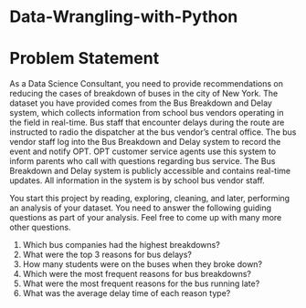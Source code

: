 # Data-Wrangling-with-Python
# Problem Statement 
As a Data Science Consultant, you need to provide recommendations on reducing the cases of breakdown of buses in the city of New York. The dataset you have provided comes from the Bus Breakdown and Delay system, which collects information from school bus vendors operating in the field in real-time. Bus staff that encounter delays during the route are instructed to radio the dispatcher at the bus vendor’s central office. The bus vendor staff log into the Bus Breakdown and Delay system to record the event and notify OPT. OPT customer service agents use this system to inform parents who call with questions regarding bus service. The Bus Breakdown and Delay system is publicly accessible and contains real-time updates. All information in the system is by school bus vendor staff. 

You start this project by reading, exploring, cleaning, and later, performing an analysis of your dataset. You need to answer the following guiding questions as part of your analysis. Feel free to come up with many more other questions. 
1. Which bus companies had the highest breakdowns? 
2. What were the top 3 reasons for bus delays? 
3. How many students were on the buses when they broke down? 
4. Which were the most frequent reasons for bus breakdowns? 
5. What were the most frequent reasons for the bus running late? 
6. What was the average delay time of each reason type?
